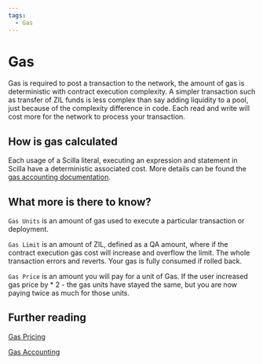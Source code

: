 ```yaml
---
tags:
  - Gas
---
```


# Gas

Gas is required to post a transaction to the network, the amount of gas is deterministic with contract execution complexity. A simpler transaction such as transfer of ZIL funds is less complex than say adding liquidity to a pool, just because of the complexity difference in code. Each read and write will cost more for the network to process your transaction.

## How is gas calculated

Each usage of a Scilla literal, executing an expression and statement in Scilla have a deterministic associated cost. More details can be found the [gas accounting documentation](https://github.com/Zilliqa/scilla-docs/blob/master/docs/texsources/gas-costs/gas-doc.pdf).

## What more is there to know?

`Gas Units` is an amount of gas used to execute a particular transaction or deployment.

`Gas Limit` is an amount of ZIL, defined as a QA amount, where if the contract execution gas cost will increase and overflow the limit. The whole transaction errors and reverts. Your gas is fully consumed if rolled back.

`Gas Price` is an amount you will pay for a unit of Gas. If the user increased gas price by \* 2 - the gas units have stayed the same, but you are now paying twice as much for those units.

## Further reading

[Gas Pricing](https://dev.zilliqa.com/docs/basics/basics-zil-gas/)

[Gas Accounting](https://github.com/Zilliqa/scilla-docs/blob/master/docs/texsources/gas-costs/gas-doc.pdf)
